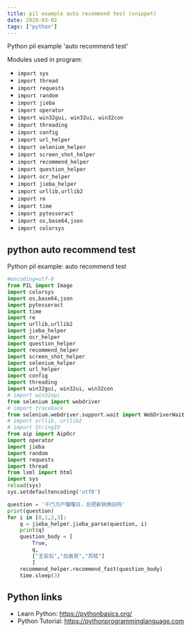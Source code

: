 ```yaml
---
title: pil example auto recommend test (snippet)
date: 2020-03-02
tags: ["python"]
---
```

Python pil example 'auto recommend test'


Modules used in program: 
* `import sys`
* `import thread`
* `import requests`
* `import random`
* `import jieba`
* `import operator`
* `import win32gui, win32ui, win32con`
* `import threading`
* `import config`
* `import url_helper`
* `import selenium_helper`
* `import screen_shot_helper`
* `import recommend_helper`
* `import question_helper`
* `import ocr_helper`
* `import jieba_helper`
* `import urllib,urllib2`
* `import re`
* `import time`
* `import pytesseract`
* `import os,base64,json`
* `import colorsys`

## python auto recommend test

Python pil example: auto recommend test

```python
#encoding=utf-8
from PIL import Image
import colorsys
import os,base64,json
import pytesseract
import time
import re
import urllib,urllib2
import jieba_helper
import ocr_helper
import question_helper
import recommend_helper
import screen_shot_helper
import selenium_helper
import url_helper
import config
import threading
import win32gui, win32ui, win32con
# import win32api
from selenium import webdriver
# import traceback
from selenium.webdriver.support.wait import WebDriverWait
# import urllib, urllib2
# import StringIO 
from aip import AipOcr
import operator
import jieba
import random
import requests
import thread
from lxml import html
import sys
reload(sys) 
sys.setdefaultencoding('utf8')

question = '千门万户曈曈日，总把新桃换旧符'
print(question)
for i in [0,1,2,3]:
    q = jieba_helper.jieba_parse(question, i)
    print(q)
    question_body = [
        True,
        q,
        ["王安石","白居易","苏轼"]
        ]
    recommend_helper.recommend_fast(question_body)
    time.sleep(3)

```

## Python links

- Learn Python: https://pythonbasics.org/
- Python Tutorial: https://pythonprogramminglanguage.com
